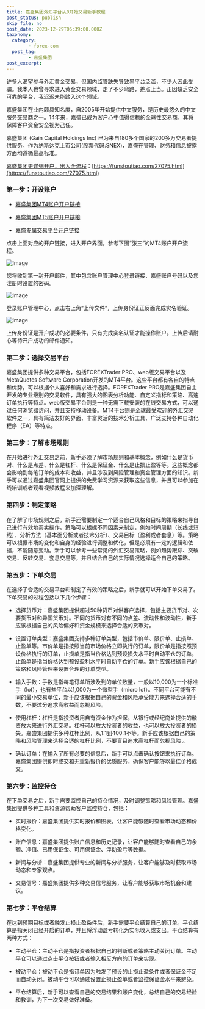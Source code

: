 ```yaml
---
title: 嘉盛集团外汇平台从0开始交易新手教程
post_status: publish
skip_file: no
post_date: 2023-12-29T06:39:00.000Z
taxonomy:
  category:
        - forex-com
  post_tag:
        - 嘉盛集团
post_excerpt: 
---
```

许多人渴望参与外汇黄金交易，但国内监管缺失导致黑平台泛滥，不少人因此受骗。我本人也曾寻求进入黄金交易领域，走了不少弯路，差点上当。正因缺乏安全可靠的平台，我迟迟未能踏入这个领域。

嘉盛集团在业内颇具知名度，自2005年开始提供中文服务，是历史最悠久的中文服务交易商之一。14年来，嘉盛已成为客户心中值得信赖的全球性交易商，其将保障客户资金安全视为己任。

嘉盛集团 (Gain Capital Holdings Inc) 已为来自180多个国家的200多万交易者提供服务。作为纳斯达克上市公司(股票代码:SNEX)，嘉盛在管理、财务和信息披露方面均遵循最高标准。

[嘉盛集团更详细开户，出入金流程](https://funstoutiao.com/27075.html)：[https://funstoutiao.com/27075.html](https://funstoutiao.com/27075.html)

### 第一步：开设账户

* [嘉盛集团MT4账户开户链接](https://s.ssgg.net/jsmt4)

* [嘉盛集团MT5账户开户链接](https://s.ssgg.net/jsmt5)

* [嘉盛专属交易平台开户链接](https://s.ssgg.net/js)

点击上面对应的开户链接，进入开户界面，参考下图“张三”的MT4账户开户流程。

![Image](https://prod-files-secure.s3.us-west-2.amazonaws.com/39ed1227-6d7d-4570-be36-9ccd4a2c4241/7a167aea-686b-400d-af59-4e18eb607a40/640.png?X-Amz-Algorithm=AWS4-HMAC-SHA256&X-Amz-Content-Sha256=UNSIGNED-PAYLOAD&X-Amz-Credential=ASIAZI2LB466YF3T5THB%2F20250804%2Fus-west-2%2Fs3%2Faws4_request&X-Amz-Date=20250804T161313Z&X-Amz-Expires=3600&X-Amz-Security-Token=IQoJb3JpZ2luX2VjEBAaCXVzLXdlc3QtMiJIMEYCIQCfxwGLbaUZZ9cyBVkhtO%2FMah2Ysj7vP2VvJurAZ4CVUwIhAJYN8jaVw7m%2F1tsoeDXAd%2F5zJJH1xOPaJ9TWhtm8hV4eKv8DCEkQABoMNjM3NDIzMTgzODA1IgzABn4Um9%2Fmucys3Iwq3ANGhwzJsTJcjHD7zyGuGVz4tIRVmSUL3TgmOt0esXOsiHSiHLXvHQMeaQXo9h%2FIuU36HcrO1apHaXGqGYBcejbuzj9PI0WnTdGEA9tgJe6iYql8N2oxkx6VM6xNDL7Nqk412Et%2B1%2Fy8d8aiGG5VcR36%2B7TcSwaM94v7lClTEoPqUvSHuRVfwAKVo4HC3WWnNEqAdqs%2BZ6HfntDnugl17G3okj4tT9dRYa83r2DVZqkzW%2Bw9ERLFmdSkpSMlRon5Sb6mLOo6u1J5UIQKCstpgk5ApGY4e7uMyVOF1kDBBwKrKoqF34pnKmwtQlvhCCTBqLr3mSfXtGPOeUccOgrFFeWOzUE9iGadKfmgBnLOUH%2F0Kx%2F2Yvx3NCj8Mf7kDxyDsy2ha0RFHfOxiWCVK7tmDi2b%2BCtvNVGlAHaeDPox3v56YJcMPE2n3dhIf8bzz2XS00QpCDGOPW%2B1cHVJ%2FjorRFVy6vQgNoy%2FJjEpQ25S0fUaIy7VYLvvY8RO%2FoCd24A3lQkIVOj3aVnWhGJ7NnAAkBbGCLHR%2FA3FjhCPlrwSQ8TAT4lCJu%2B5Y2Y5PyT30YNDMhRQceTvpfs0YCtu1S3kzDGNc3npEqr8EbrB0gEqIgcafwjDJ8SyfidE%2Bxj%2BczDitMPEBjqkAWI0EmpIOHuIp9%2B08X0iQQZyBYh%2BbS9gHFCEOdFb4690O30sxVh7Q8UX10ufufl%2F8r2MvKNFB7kZ1y%2BouHqP2rynse53dj7620TpTKCB68bAIDYCbpJAstyYKLpJ5tJ5GAoPlEgSwrTFYKrT0mt4oQBtsS4joaLBKWGL36R%2BBeJCh7bIw5JjtCYCLrJoR%2B4nBv%2BD7ADr%2BnqV6R2cFm6IghvQ69vF&X-Amz-Signature=129126e0a97f969d64a4fe0ce783093fce37c774a236c04cb2576b1d1ca2a811&X-Amz-SignedHeaders=host&x-amz-checksum-mode=ENABLED&x-id=GetObject)

您将收到第一封开户邮件，其中包含账户管理中心登录链接、嘉盛账户号码以及您注册时设置的密码。

![Image](https://prod-files-secure.s3.us-west-2.amazonaws.com/39ed1227-6d7d-4570-be36-9ccd4a2c4241/eaa1c6b3-2877-4284-a0e1-530e222c27fb/image.png?X-Amz-Algorithm=AWS4-HMAC-SHA256&X-Amz-Content-Sha256=UNSIGNED-PAYLOAD&X-Amz-Credential=ASIAZI2LB466YF3T5THB%2F20250804%2Fus-west-2%2Fs3%2Faws4_request&X-Amz-Date=20250804T161313Z&X-Amz-Expires=3600&X-Amz-Security-Token=IQoJb3JpZ2luX2VjEBAaCXVzLXdlc3QtMiJIMEYCIQCfxwGLbaUZZ9cyBVkhtO%2FMah2Ysj7vP2VvJurAZ4CVUwIhAJYN8jaVw7m%2F1tsoeDXAd%2F5zJJH1xOPaJ9TWhtm8hV4eKv8DCEkQABoMNjM3NDIzMTgzODA1IgzABn4Um9%2Fmucys3Iwq3ANGhwzJsTJcjHD7zyGuGVz4tIRVmSUL3TgmOt0esXOsiHSiHLXvHQMeaQXo9h%2FIuU36HcrO1apHaXGqGYBcejbuzj9PI0WnTdGEA9tgJe6iYql8N2oxkx6VM6xNDL7Nqk412Et%2B1%2Fy8d8aiGG5VcR36%2B7TcSwaM94v7lClTEoPqUvSHuRVfwAKVo4HC3WWnNEqAdqs%2BZ6HfntDnugl17G3okj4tT9dRYa83r2DVZqkzW%2Bw9ERLFmdSkpSMlRon5Sb6mLOo6u1J5UIQKCstpgk5ApGY4e7uMyVOF1kDBBwKrKoqF34pnKmwtQlvhCCTBqLr3mSfXtGPOeUccOgrFFeWOzUE9iGadKfmgBnLOUH%2F0Kx%2F2Yvx3NCj8Mf7kDxyDsy2ha0RFHfOxiWCVK7tmDi2b%2BCtvNVGlAHaeDPox3v56YJcMPE2n3dhIf8bzz2XS00QpCDGOPW%2B1cHVJ%2FjorRFVy6vQgNoy%2FJjEpQ25S0fUaIy7VYLvvY8RO%2FoCd24A3lQkIVOj3aVnWhGJ7NnAAkBbGCLHR%2FA3FjhCPlrwSQ8TAT4lCJu%2B5Y2Y5PyT30YNDMhRQceTvpfs0YCtu1S3kzDGNc3npEqr8EbrB0gEqIgcafwjDJ8SyfidE%2Bxj%2BczDitMPEBjqkAWI0EmpIOHuIp9%2B08X0iQQZyBYh%2BbS9gHFCEOdFb4690O30sxVh7Q8UX10ufufl%2F8r2MvKNFB7kZ1y%2BouHqP2rynse53dj7620TpTKCB68bAIDYCbpJAstyYKLpJ5tJ5GAoPlEgSwrTFYKrT0mt4oQBtsS4joaLBKWGL36R%2BBeJCh7bIw5JjtCYCLrJoR%2B4nBv%2BD7ADr%2BnqV6R2cFm6IghvQ69vF&X-Amz-Signature=643f0b344965d0aa583d217758298345d7b7ca12a1803de9ba3e1324742a75f5&X-Amz-SignedHeaders=host&x-amz-checksum-mode=ENABLED&x-id=GetObject)

登录账户管理中心，点击右上角“上传文件”，上传身份证正反面完成实名验证。

![Image](https://prod-files-secure.s3.us-west-2.amazonaws.com/39ed1227-6d7d-4570-be36-9ccd4a2c4241/54090639-09fc-46b4-a135-e0289f707147/image.png?X-Amz-Algorithm=AWS4-HMAC-SHA256&X-Amz-Content-Sha256=UNSIGNED-PAYLOAD&X-Amz-Credential=ASIAZI2LB466YF3T5THB%2F20250804%2Fus-west-2%2Fs3%2Faws4_request&X-Amz-Date=20250804T161313Z&X-Amz-Expires=3600&X-Amz-Security-Token=IQoJb3JpZ2luX2VjEBAaCXVzLXdlc3QtMiJIMEYCIQCfxwGLbaUZZ9cyBVkhtO%2FMah2Ysj7vP2VvJurAZ4CVUwIhAJYN8jaVw7m%2F1tsoeDXAd%2F5zJJH1xOPaJ9TWhtm8hV4eKv8DCEkQABoMNjM3NDIzMTgzODA1IgzABn4Um9%2Fmucys3Iwq3ANGhwzJsTJcjHD7zyGuGVz4tIRVmSUL3TgmOt0esXOsiHSiHLXvHQMeaQXo9h%2FIuU36HcrO1apHaXGqGYBcejbuzj9PI0WnTdGEA9tgJe6iYql8N2oxkx6VM6xNDL7Nqk412Et%2B1%2Fy8d8aiGG5VcR36%2B7TcSwaM94v7lClTEoPqUvSHuRVfwAKVo4HC3WWnNEqAdqs%2BZ6HfntDnugl17G3okj4tT9dRYa83r2DVZqkzW%2Bw9ERLFmdSkpSMlRon5Sb6mLOo6u1J5UIQKCstpgk5ApGY4e7uMyVOF1kDBBwKrKoqF34pnKmwtQlvhCCTBqLr3mSfXtGPOeUccOgrFFeWOzUE9iGadKfmgBnLOUH%2F0Kx%2F2Yvx3NCj8Mf7kDxyDsy2ha0RFHfOxiWCVK7tmDi2b%2BCtvNVGlAHaeDPox3v56YJcMPE2n3dhIf8bzz2XS00QpCDGOPW%2B1cHVJ%2FjorRFVy6vQgNoy%2FJjEpQ25S0fUaIy7VYLvvY8RO%2FoCd24A3lQkIVOj3aVnWhGJ7NnAAkBbGCLHR%2FA3FjhCPlrwSQ8TAT4lCJu%2B5Y2Y5PyT30YNDMhRQceTvpfs0YCtu1S3kzDGNc3npEqr8EbrB0gEqIgcafwjDJ8SyfidE%2Bxj%2BczDitMPEBjqkAWI0EmpIOHuIp9%2B08X0iQQZyBYh%2BbS9gHFCEOdFb4690O30sxVh7Q8UX10ufufl%2F8r2MvKNFB7kZ1y%2BouHqP2rynse53dj7620TpTKCB68bAIDYCbpJAstyYKLpJ5tJ5GAoPlEgSwrTFYKrT0mt4oQBtsS4joaLBKWGL36R%2BBeJCh7bIw5JjtCYCLrJoR%2B4nBv%2BD7ADr%2BnqV6R2cFm6IghvQ69vF&X-Amz-Signature=610906e896f033e1909c1187973760690d939fb6d81becc749b99b1e5bcc309d&X-Amz-SignedHeaders=host&x-amz-checksum-mode=ENABLED&x-id=GetObject)

上传身份证是开户成功的必要条件，只有完成实名认证才能操作账户。上传后请耐心等待开户成功的邮件通知。

### 第二步：选择交易平台

嘉盛集团提供多种交易平台，包括FOREXTrader PRO、web版交易平台以及MetaQuotes Software Corporation开发的MT4平台。这些平台都有各自的特点和优势，可以根据个人喜好和需求进行选择。FOREXTrader PRO是嘉盛集团自主开发的专业级别的交易软件，具有强大的图表分析功能、自定义指标和策略、高速订单执行等特点。web版交易平台则是一种无需下载安装的在线交易方式，可以通过任何浏览器访问，并且支持移动设备。MT4平台则是全球最受欢迎的外汇交易软件之一，具有简洁友好的界面、丰富灵活的技术分析工具、广泛支持各种自动化程序（EA）等特点。

### 第三步：了解市场规则

在开始进行外汇交易之前，新手必须了解市场规则和基本概念，例如什么是货币对、什么是点差、什么是杠杆、什么是保证金、什么是止损止盈等等。这些概念都会影响到每笔订单的成本和收益，并且涉及到风险管理和资金管理方面的知识。新手可以通过嘉盛集团官网上提供的免费学习资源来获取这些信息，并且可以参加在线培训或者观看视频教程来加深理解。

### 第四步：制定策略

在了解了市场规则之后，新手还需要制定一个适合自己风格和目标的策略来指导自己进行有效地买卖操作。策略可以根据不同因素来制定，例如时间周期（长线或短线）、分析方法（基本面分析或者技术分析）、交易目标（盈利或者套息）等。策略可以根据市场的变化和自身的经验进行调整和优化，但是必须有一定的逻辑和依据，不能随意变动。新手可以参考一些常见的外汇交易策略，例如趋势跟踪、突破交易、反转交易、套息交易等，并且结合自己的实际情况选择适合自己的策略。

### 第五步：下单交易

在选择了合适的交易平台和制定了有效的策略之后，新手就可以开始下单交易了。下单交易的过程包括以下几个步骤：

* 选择货币对：嘉盛集团提供超过50种货币对供客户选择，包括主要货币对、次要货币对和异国货币对。不同的货币对有不同的点差、流动性和波动性，新手应该根据自己的风险偏好和资金规模来选择合适的货币对。

* 设置订单类型：嘉盛集团支持多种订单类型，包括市价单、限价单、止损单、止盈单等。市价单是指按照当前市场价格立即执行的订单，限价单是指按照预设价格执行的订单，止损单是指当价格达到预设损失水平时自动平仓的订单，止盈单是指当价格达到预设盈利水平时自动平仓的订单。新手应该根据自己的策略和风险管理来设置合理的订单类型。

* 输入手数：手数是指每笔订单所涉及到的单位数量，一般以10,000为一个标准手（lot），也有些平台以1,000为一个微型手（micro lot）。不同平台可能有不同的最小交易单位，新手应该根据自己的资金和风险承受能力来选择合适的手数，不要过分追求高收益而忽视风险。

* 使用杠杆：杠杆是指投资者用自有资金作为担保，从银行或经纪商处提供的融资放大来进行外汇交易。杠杆可以放大投资者的收益，也可以放大投资者的损失。嘉盛集团提供多种杠杆比例，从1:1到400:1不等。新手应该根据自己的策略和风险管理来选择合适的杠杆比例，不要盲目追求高杠杆而忽视风险 。

* 确认订单：在输入了所有必要的信息后，新手可以点击确认按钮来执行订单。嘉盛集团提供即时成交和无重新报价的优质服务，确保客户能够以最佳价格成交。

### 第六步：监控持仓

在下单交易之后，新手需要监控自己的持仓情况，及时调整策略和风险管理。嘉盛集团提供多种工具和资源帮助客户监控持仓，包括：

* 实时报价：嘉盛集团提供实时报价和图表，让客户能够随时查看市场动态和价格变化。

* 账户信息：嘉盛集团提供账户信息和历史记录，让客户能够随时查看自己的余额、净值、已用保证金、可用保证金、浮动盈亏等数据。

* 新闻与分析：嘉盛集团提供专业的新闻与分析服务，让客户能够及时获取市场动态和专家观点。

* 交易信号：嘉盛集团提供多种交易信号服务，让客户能够获取市场机会和建议。

### 第七步：平仓结算

在达到预期目标或者触发止损止盈条件后，新手需要平仓结算自己的订单。平仓结算是指关闭已经开启的订单，并且将浮动盈亏转化为实际收入或支出。平仓结算有两种方式：

* 主动平仓：主动平仓是指投资者根据自己的判断或者策略主动关闭订单。主动平仓可以通过点击平仓按钮或者输入相反方向的订单来实现。

* 被动平仓：被动平仓是指订单因为触发了预设的止损止盈条件或者保证金不足而自动关闭。被动平仓可以通过设置止损止盈单或者监控保证金水平来避免。

* 平仓结算后，新手可以查看自己的交易结果和账户变化，总结自己的交易经验和教训，为下一次交易做好准备。